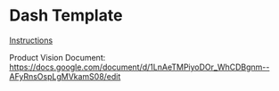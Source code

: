 # Dash Template

[Instructions](https://lambdaschool.github.io/ds/unit2/dash-template/)

Product Vision Document: https://docs.google.com/document/d/1LnAeTMPiyoDOr_WhCDBgnm--AFyRnsOspLgMVkamS08/edit
